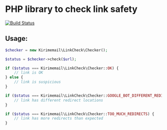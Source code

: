 # PHP library to check link safety

[![Build Status](https://travis-ci.org/kirimemail/link-check.svg?branch=master)](https://travis-ci.org/kirimemail/link-check)

## Usage:

```php
$checker = new Kirimemail\LinkCheck\Checker();

$status = $checker->check($url);

if ($status === Kirimemail\LinkCheck\Checker::OK) {
    // link is OK
} else {
    // link is suspicious
}

if ($status === Kirimemail\LinkCheck\Checker::GOOGLE_BOT_DIFFERENT_REDIRECT) {
    // link has different redirect locations
}

if ($status === Kirimemail\LinkCheck\Checker::TOO_MUCH_REDIRECTS) {
    // link has more redirects than expected
}
```